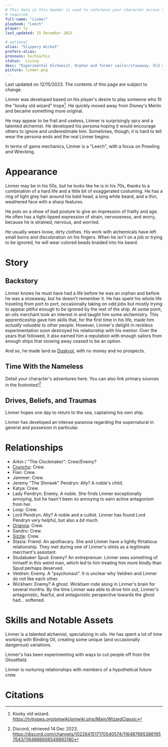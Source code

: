 ```yaml
---
# This data in this header is used to reference your character across the entire website. 
# required
full-name: "Linmer"
playbook: "Leech"
player: Ty
last_updated: 15 December 2023

# optional
alias: "Slippery Wicket"
prefers-alias:
pronouns: he/him/his
status:  Living
desc: "Experimental Alchemist. Orphan and former sailor/stowaway. Old man."
picture: linmer.png
---
```


Last updated on 12/15/2023.  The contents of this page are subject to change.

Linmer was developed based on his player's desire to play someone who fit the "kooky old wizard" trope[^2].  He quickly moved away from Disney's Merlin and became something more original.

He may appear to be frail and useless, Linmer is surprisingly spry and a talented alchemist.  He developed his persona hoping it would encourage others to ignore and underestimate him.  Sometimes, though, it is hard to tell wear the persona ends and the real Linmer begins.

In terms of game mechanics, Linmer is a "Leech", with a focus on Prowling and Wrecking. 

# Appearance
Linmer may be in his 50s, but he looks like he is in his 70s, thanks to a combination of a hard life and a little bit of exaggerated costuming.  He has a ring of light grey hair around his bald head, a long white beard, and a thin, weathered face with a sharp features.

He puts on a show of bad posture to give an impression of frailty and age.  He often has a tight-lipped expression of strain, nervousness, and worry, because he _is_ strained, nervous, and worried.

He usually wears loose, dirty clothes.  His work with alchemicals have left small burns and discoloration on his fingers.  When he isn't on a job or trying to be ignored, he will wear colored beads braided into his beard.

# Story
## Backstory
Linmer knows he must have had a life before he was an orphan and before he was a stowaway, but he doesn't remember it.  He has spent his whole life traveling from port to port, occasionally taking on odd jobs but mostly trying to appear pitiful enough to be ignored by the rest of the ship.  At some point, an oils merchant took an interest in and taught him some alchemistry.  This apprenticeship gave him skills that, for the first time in his life, made him _actually valuable_ to other people. However, Linmer's delight in reckless experimentation soon destroyed his relationship with his mentor.  Over the years that followed, it also earned him a reputation with enough sailors from enough ships that stowing away ceased to be an option.

And so, he made land as [Duskvol](duskvol), with no money and no prospects.

## Time With the Nameless
Detail your character's adventures here. You can also link primary sources in the footnotes![^1]

## Drives, Beliefs, and Traumas
Linmer hopes one day to return to the sea, captaining his own ship.

Linmer has developed an intense paranoia regarding the supernatural in general and possesion in particular.

# Relationships
* Arkin / "The Clockmaker":  Crew/Enemy?
* [Cruncho](cruncho):  Crew.
* Flan:  Crew.
* Jammer:  Crew.
* Jeremy "The Shmeek" Pendryn:  Ally?  A noble's child.
* Katya:  Crew.
* Lady Pendryn:  Enemy.  A noble.  She finds Linmer exceptionally annoying, but he hasn't been _so_ annoying to earn active antagonism from her.
* Loop:  Crew.
* Lord Pendryn:  Ally?  A noble and a cultist.  Linmer has found Lord Pendryn very helpful, but also a _bit much_.
* [Orianna](affect):  Crew.
* Sandro:  Crew.
* [Sizzle](sizzle):  Crew.
* Stazia:  Friend.  An apothacary.  She and Linmer have a lightly flirtatious relationship.  They met during one of Linmer's stints as a legitimate merchant's assistant.
* Studabaker Spud:  Enemy?  An entreprenuer.  Linmer sees something of himself in this weird man, which led to him treating him more kindly than Spud perhaps deserved.
* Veldren:  Enemy.  A "psychonaut".  It is unclear why Veldren and Linmer do not like each other.
* Wickham:  Enemy?  A ghost.  Wickham rode along in Linmer's brain for several months.  By the time Linmer was able to drive him out, Linmer's antagonistic, fearful, and antagonistic perspective towards the ghost had... softened.

# Skills and Notable Assets

Linmer is a talented alchemist, specializing in oils.  He has spent a lot of time working with Binding Oil, creating some unique (and occasionally dangerous) variations.

Linmer's has been experimenting with ways to cut people off from the Ghostfield.

Linmer is nurturing relationships with members of a hypothetical future crew.

# Citations

[^1]: Discord, retrieved 14 Dec 2023. <https://discord.com/channels/1022641517170540574/1164876853861957643/1164886606549893180>
[^2]:  Kooky old wizard.  <https://tvtropes.org/pmwiki/pmwiki.php/Main/WizardClassic>
